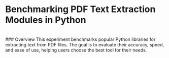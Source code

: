 # Benchmarking PDF Text Extraction Modules in Python
<br>
### Overview
This experiment benchmarks popular Python libraries for extracting text from PDF files. The goal is to evaluate their accuracy, speed, and ease of use, helping users choose the best tool for their needs.
<br>
